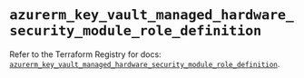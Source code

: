 # `azurerm_key_vault_managed_hardware_security_module_role_definition`

Refer to the Terraform Registry for docs: [`azurerm_key_vault_managed_hardware_security_module_role_definition`](https://registry.terraform.io/providers/hashicorp/azurerm/3.95.0/docs/resources/key_vault_managed_hardware_security_module_role_definition).
